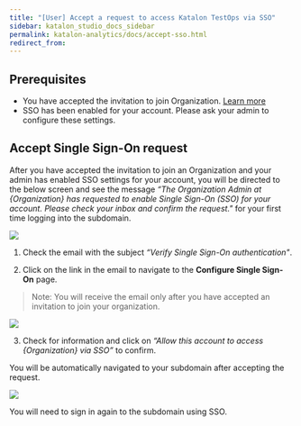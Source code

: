 ```yaml
---
title: "[User] Accept a request to access Katalon TestOps via SSO"
sidebar: katalon_studio_docs_sidebar
permalink: katalon-analytics/docs/accept-sso.html
redirect_from:
---
```

## Prerequisites

- You have accepted the invitation to join Organization. [Learn more](https://docs.katalon.com/katalon-analytics/docs/setup-org-team-project.html#invite-a-user-to-the-organization)
- SSO has been enabled for your account. Please ask your admin to configure these settings.

## Accept Single Sign-On request 

After you have accepted the invitation to join an Organization and your admin has enabled SSO settings for your account, you will be directed to the below screen and see the message *“The Organization Admin at {Organization} has requested to enable Single Sign-On (SSO) for your account. Please check your inbox and confirm the request."* for your first time logging into the subdomain.

![](https://github.com/katalon-studio/docs-images/raw/master/katalon-analytics/docs/accept-sso/join-organization-sso.png)

1. Check the email with the subject *“Verify Single Sign-On authentication"*. 

2. Click on the link in the email to navigate to the **Configure Single Sign-On** page.

> Note: You will receive the email only after you have accepted an invitation to join your organization.


![](https://github.com/katalon-studio/docs-images/raw/master/katalon-analytics/docs/accept-sso/accept-sso.png)

3. Check for information and click on *“Allow this account to access {Organization} via SSO”* to confirm.

You will be automatically navigated to your subdomain after accepting the request.

![](https://github.com/katalon-studio/docs-images/raw/master/katalon-analytics/docs/accept-sso/signin-sso.png)


You will need to sign in again to the subdomain using SSO.